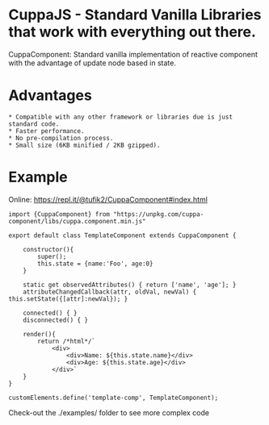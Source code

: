 # CuppaJS - Standard Vanilla Libraries that work with everything out there.

CuppaComponent: Standard vanilla implementation of reactive component with the advantage of update node based in state.

# Advantages

    * Compatible with any other framework or libraries due is just standard code.
    * Faster performance.
    * No pre-compilation process.
    * Small size (6KB minified / 2KB gzipped).

# Example

Online: https://repl.it/@tufik2/CuppaComponent#index.html

```
import {CuppaComponent} from "https://unpkg.com/cuppa-component/libs/cuppa.component.min.js"

export default class TemplateComponent extends CuppaComponent {
    
    constructor(){
        super();
        this.state = {name:'Foo', age:0}
    }
    
    static get observedAttributes() { return ['name', 'age']; }
    attributeChangedCallback(attr, oldVal, newVal) { this.setState({[attr]:newVal}); }
    
    connected() { }
    disconnected() { }

    render(){
        return /*html*/`
            <div>
                <div>Name: ${this.state.name}</div>
                <div>Age: ${this.state.age}</div>
            </div>`
    }
}

customElements.define('template-comp', TemplateComponent);

```

Check-out the ./examples/ folder to see more complex code
